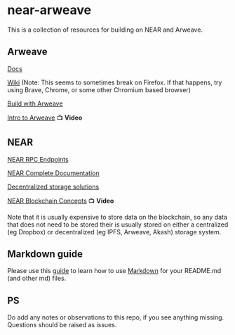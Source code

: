 # near-arweave

This is a collection of resources for building on NEAR and Arweave. 

## Arweave
[Docs](https://docs.arweave.org/info/)

[Wiki](https://arwiki.wiki/#/en/main) (Note: This seems to sometimes break on Firefox. If that happens, try using Brave, Chrome, or some other Chromium based browser)

[Build with Arweave](https://www.arweave.org/build)

[Intro to Arweave](https://www.youtube.com/watch?v=88VAkuXq_ds) 📺 **Video**

## NEAR
[NEAR RPC Endpoints](https://docs.near.org/docs/api/rpc)

[NEAR Complete Documentation](https://docs.near.org/)

[Decentralized storage solutions](https://docs.near.org/docs/concepts/storage-solutions)

[NEAR Blockchain Concepts](https://www.youtube.com/watch?v=T8rH8dxGRKg&list=PL9tzQn_TEuFWJwvBg5V6EVa2DtYL_-2lJ) 📺 **Video**


Note that it is usually expensive to store data on the blockchain, so any data that does not need to be stored their is usually stored on either a centralized (eg Dropbox) or decentralized (eg IPFS, Arweave, Akash) storage system.

## Markdown guide
Please use this [guide](https://www.markdownguide.org/) to learn how to use [Markdown](https://en.wikipedia.org/wiki/Markdown) for your README.md (and other md) files.

## PS

Do add any notes or observations to this repo, if you see anything missing. Questions should be raised as issues.
